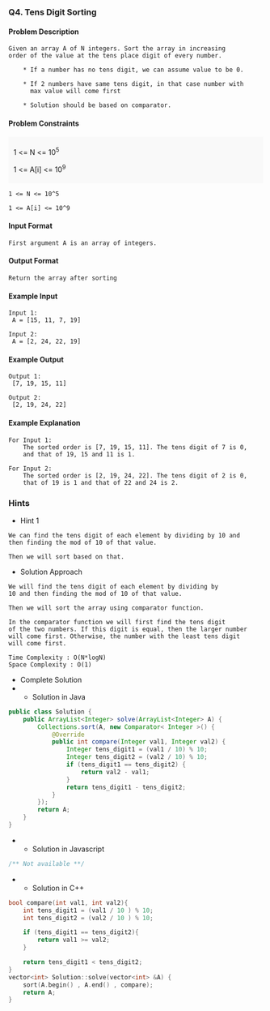 ### Q4. Tens Digit Sorting
#### Problem Description
```text
Given an array A of N integers. Sort the array in increasing 
order of the value at the tens place digit of every number.

    * If a number has no tens digit, we can assume value to be 0.
    
    * If 2 numbers have same tens digit, in that case number with 
      max value will come first
    
    * Solution should be based on comparator.
```
#### Problem Constraints
<div style="background-color: #f9f9f9; padding: 5px 10px;">
    <p>1 &lt;= N &lt;= 10<sup>5</sup></p>
    <p>1 &lt;= A[i] &lt;= 10<sup>9</sup></p>
</div>

```text
1 <= N <= 10^5

1 <= A[i] <= 10^9
```
#### Input Format
```text
First argument A is an array of integers.
```
#### Output Format
```text
Return the array after sorting
```
#### Example Input
```text
Input 1:
 A = [15, 11, 7, 19]

Input 2:
 A = [2, 24, 22, 19]
```
#### Example Output
```text
Output 1:
 [7, 19, 15, 11]

Output 2:
 [2, 19, 24, 22]
```
#### Example Explanation
```text
For Input 1:
    The sorted order is [7, 19, 15, 11]. The tens digit of 7 is 0, 
    and that of 19, 15 and 11 is 1.

For Input 2:
    The sorted order is [2, 19, 24, 22]. The tens digit of 2 is 0, 
    that of 19 is 1 and that of 22 and 24 is 2.
```
### Hints
* Hint 1
```text
We can find the tens digit of each element by dividing by 10 and
then finding the mod of 10 of that value.

Then we will sort based on that.
```
* Solution Approach
```text
We will find the tens digit of each element by dividing by 
10 and then finding the mod of 10 of that value.

Then we will sort the array using comparator function.

In the comparator function we will first find the tens digit
of the two numbers. If this digit is equal, then the larger number 
will come first. Otherwise, the number with the least tens digit 
will come first.

Time Complexity : O(N*logN)
Space Complexity : O(1)
```
* Complete Solution
* * Solution in Java
```java
public class Solution {
    public ArrayList<Integer> solve(ArrayList<Integer> A) {
        Collections.sort(A, new Comparator< Integer >() {
            @Override
            public int compare(Integer val1, Integer val2) {
                Integer tens_digit1 = (val1 / 10) % 10;
                Integer tens_digit2 = (val2 / 10) % 10;
                if (tens_digit1 == tens_digit2) {
                    return val2 - val1;
            	}
                return tens_digit1 - tens_digit2;
            }    
        });
        return A;
    }
}
```
* * Solution in Javascript
```javascript
/** Not available **/
```
* * Solution in C++
```cpp
bool compare(int val1, int val2){
	int tens_digit1 = (val1 / 10 ) % 10;
	int tens_digit2 = (val2 / 10 ) % 10;

    if (tens_digit1 == tens_digit2){
        return val1 >= val2;
	}

    return tens_digit1 < tens_digit2;
}
vector<int> Solution::solve(vector<int> &A) {
	sort(A.begin() , A.end() , compare);
	return A;
}

```

